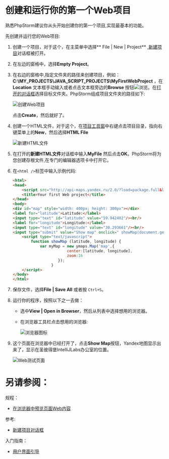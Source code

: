 # 创建和运行你的第一个Web项目

熟悉PhpStorm建议你从头开始创建你的第一个项目,实现最基本的功能。

先创建并运行您的Web项目:

1. 创建一个项目，对于这个，在主菜单中选择** File | New | Project** ,[新建项目](/参考/对话框/新建项目对话框/README.md)对话框被打开。
2. 在左边的窗格中，选择**Empty Project**。
3. 在右边的窗格中,指定文件夹的路径来创建项目，例如：**C:\MY_PROJECTS\JAVA_SCRIPT_PROJECTS\MyFirstWebProject** ，在**Location** 文本框手动输入或者点击文本框旁边的**Browse** 按钮![浏览](http://image.jellychen.cn/uploads/2016/10/browseButton.png)。在[打开的对话框](/参考/对话框/选择路径对话框.md)选择目标文件夹。PhpStorm组成项目文件夹的路径如下:

    ![创建Web项目](http://image.jellychen.cn/uploads/2016/10/webstdcreateNewProject.png)
    
    点击**Create**，然后就好了。

4. 创建一个HTML文件，对于这个，在[项目工具窗](/参考/工具窗参考/项目工具窗.md)中右键点击项目目录，指向右键菜单上的**New**，然后选择**HTML File**

    ![新建HTML文件](http://image.jellychen.cn/uploads/2016/10/webstdcreateHtmlFile.png)
    
5. 在打开的**新建HTML文件**对话框中输入**MyFile** 然后点击**OK**。PhpStorm将为您创建存根文件,在专门的编辑器选项卡中打开它。
6. 在`<html />`标签中输入示例代码:
    
    ```html
    <html>
    <head>
        <script src="http://api-maps.yandex.ru/2.0/?load=package.full&lang=ru-RU"></script>
        <title>Your first Web project</title>
    </head>
    <body>
    <div id="map" style="width: 400px; height: 300px"></div>
    <label for="latitude">Latitude:</label>
    <input type="text" id="latitude" value="59.942402"/><br/>
    <label for="longitude">Longitude:</label>
    <input type="text" id="longitude" value="30.293661"/><br/>
    <input type="submit" value="Show map" onclick=" showMap(document.getElementById('latitude').value,document.getElementById('longitude').value);"/>
        <script type="text/javascript">
            function showMap (latitude, longitude) {
                var myMap = new ymaps.Map('map',{
                            center:[latitude, longitude],
                            zoom:16
                        });
                     }
        </script>
    </body>
    </html>
    ```

7. 保存文件，选择**File | Save All** 或者按 `Ctrl+S`。
8. 运行你的程序，按照以下之一去做：
    
    * 选中**View | Open in Browser**，然后从列表中选择想用的浏览器。
    * 在浏览器工具栏点击想用的浏览器:
        
        ![浏览器图标](http://image.jellychen.cn/uploads/2016/10/browserIcons.png)
        
9. 这个页面在浏览器中已经打开了，点击**Show Map**按钮，Yandex地图显示出来了，显示在圣彼得堡IntelliJLabs办公室的位置。

    ![Web测试页面](http://image.jellychen.cn/uploads/2016/10/web_storm_first_project_output.png)


# 另请参阅：

规程：

* [在浏览器中预览页面Web内容](/如何使用/常规指南/查看页面Web内容/README.md)

参考:

* [新建项目对话框](/参考/对话框/新建项目对话框/README.md)

入门指南：

* [用户界面引导](/如何使用/常规指南/用户界面引导/README.md)
